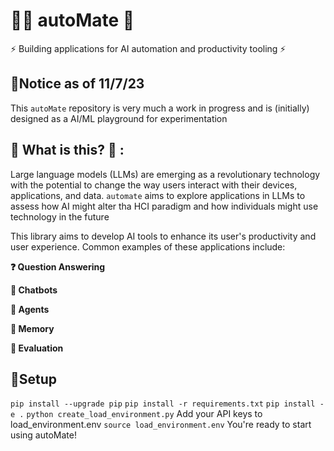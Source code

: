 
# 🧠🚀 autoMate 🤖

⚡ Building applications for AI automation and productivity tooling ⚡

## 🚨Notice as of 11/7/23

This `autoMate` repository is very much a work in progress and is (initially) designed as a AI/ML playground for experimentation

## 🧐 What is this? 💁 :
Large language models (LLMs) are emerging as a revolutionary technology with the potential to change the way users interact with their devices, applications, and data.
`automate` aims to explore applications in LLMs to assess how AI might alter tha HCI paradigm and how individuals might use technology in the future

This library aims to develop AI tools to enhance its user's productivity and user experience. Common examples of these applications include:

**❓ Question Answering**

**💬 Chatbots**

**🤖 Agents**

**🧠 Memory**

**🧐 Evaluation**

## 🔧Setup 
`pip install --upgrade pip` 
`pip install -r requirements.txt` 
`pip install -e .` 
`python create_load_environment.py` 
Add your API keys to load_environment.env 
`source load_environment.env` 
You're ready to start using autoMate! 